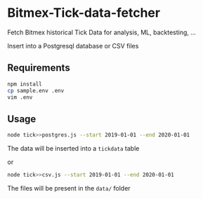 # Bitmex-Tick-data-fetcher

Fetch Bitmex historical Tick Data for analysis, ML, backtesting, ...

Insert into a Postgresql database or CSV files

## Requirements

```bash
npm install
cp sample.env .env
vim .env
```

## Usage

```bash
node tick>>postgres.js --start 2019-01-01 --end 2020-01-01
```

The data will be inserted into a `tickdata` table

or

```bash
node tick>>csv.js --start 2019-01-01 --end 2020-01-01
```

The files will be present in the `data/` folder

